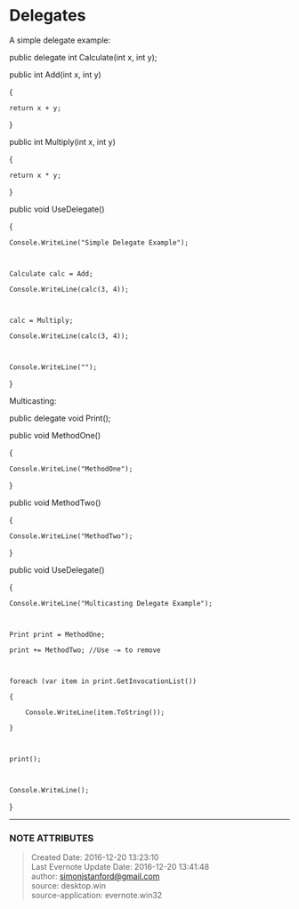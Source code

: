# Delegates

A simple delegate example:

  

public delegate int Calculate(int x, int y);

  

public int Add(int x, int y)

{

    return x + y;

}

  

public int Multiply(int x, int y)

{

    return x * y;

}

  

public void UseDelegate()

{

    Console.WriteLine("Simple Delegate Example");

  

    Calculate calc = Add;

    Console.WriteLine(calc(3, 4));

  

    calc = Multiply;

    Console.WriteLine(calc(3, 4));

  

    Console.WriteLine("");

}

  

Multicasting:

  

public delegate void Print();

  

public void MethodOne()

{

    Console.WriteLine("MethodOne");

}

  

public void MethodTwo()

{

    Console.WriteLine("MethodTwo");

}

  

public void UseDelegate()

{

    Console.WriteLine("Multicasting Delegate Example");

  

    Print print = MethodOne;

    print += MethodTwo; //Use -= to remove

  

    foreach (var item in print.GetInvocationList())

    {

        Console.WriteLine(item.ToString());

    }

  

    print();

  

    Console.WriteLine();

}

  


---
### NOTE ATTRIBUTES
>Created Date: 2016-12-20 13:23:10  
>Last Evernote Update Date: 2016-12-20 13:41:48  
>author: simonjstanford@gmail.com  
>source: desktop.win  
>source-application: evernote.win32  
